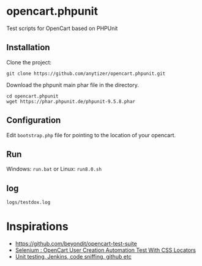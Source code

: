 # opencart.phpunit
Test scripts for OpenCart based on PHPUnit

## Installation

Clone the project:

    git clone https://github.com/anytizer/opencart.phpunit.git

Download the phpunit main phar file in the directory.

    cd opencart.phpunit
    wget https://phar.phpunit.de/phpunit-9.5.8.phar

## Configuration

Edit `bootstrap.php` file for pointing to the location of your opencart.

## Run

Windows: `run.bat` or Linux: `run8.0.sh`

## log

`logs/testdox.log`


# Inspirations

* https://github.com/beyondit/opencart-test-suite
* [Selenium : OpenCart User Creation Automation Test With CSS Locators](https://www.youtube.com/watch?v=DEwzzZfMYwM)
* [Unit testing, Jenkins, code sniffing, github etc](https://forum.opencart.com/viewtopic.php?t=124532)
